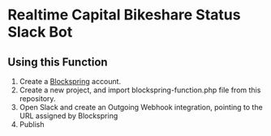 # Realtime Capital Bikeshare Status Slack Bot

## Using this Function

1. Create a [Blockspring](http://blockspring.com) account.
2. Create a new project, and import blockspring-function.php file from this repository.
3. Open Slack and create an Outgoing Webhook integration, pointing to the URL assigned by Blockspring
4. Publish